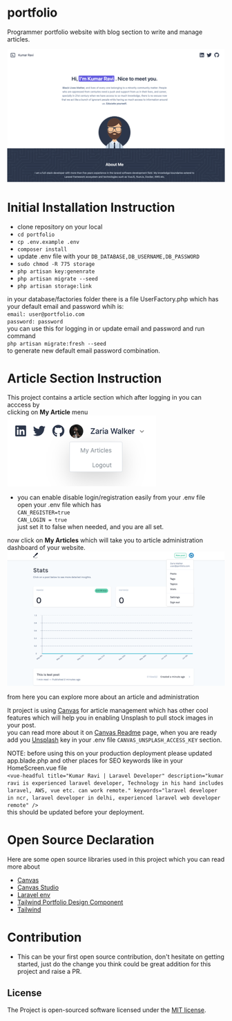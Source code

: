 # portfolio
Programmer portfolio website with blog section to write and manage articles.

![Homepage Snapshot](storage/app/public/portfolio.png?raw=true "Homepage")

# Initial Installation Instruction

- clone repository on your local
- `cd portfolio`
- `cp .env.example .env`
- `composer install`
- update .env file with your  `DB_DATABASE,DB_USERNAME,DB_PASSWORD`
- `sudo chmod -R 775 storage`
- `php artisan key:genenrate`
- `php artisan migrate --seed`
- `php artisan storage:link`

in your database/factories folder there is a file UserFactory.php which has your default email and password whih is:    
`email: user@portfolio.com`  
`password: password`  
you can use this for logging in or update email and password and run command  
`php artisan migrate:fresh --seed`   
to generate new default email password combination.

# Article Section Instruction

This project contains a article section which after logging in you can acccess by  
clicking on **My Article** menu
![Homepage Snapshot](storage/app/public/my-article-menu.png?raw=true "Homepage")

- you can enable disable login/registration easily from your .env file  
  open your .env file which has  
  `CAN_REGISTER=true`  
   `CAN_LOGIN = true`  
   just set it to false when needed, and you are all set.
   
now click on **My Articles** which will take you to article administration dashboard of your website.
![Homepage Snapshot](storage/app/public/article-dashboard.png?raw=true "Homepage")

from here you can explore more about an article and administration

It project is using [Canvas](https://github.com/cnvs/canvas) for article management which has other cool features which will help you in enabling Unsplash to pull stock images in your post.  
you can read more about it on [Canvas Readme](https://github.com/cnvs/canvas) page, when you are ready add you [Unsplash](https://unsplash.com/oauth/applications) key in your .env file `CANVAS_UNSPLASH_ACCESS_KEY` section.  

NOTE: before using this on your production deployment please updated app.blade.php and other places for SEO keywords like in your HomeScreen.vue file  
         `<vue-headful
             title="Kumar Ravi | Laravel Developer"
             description="kumar ravi is experienced laravel developer, Technology in his hand includes laravel, AWS, vue etc. can work remote."
             keywords="laravel developer in ncr, laravel developer in delhi, experienced laravel web developer remote"
         />`  
this should be updated before your deployment.

# Open Source Declaration
Here are some open source libraries used in this project which you can read more about

- [Canvas](https://github.com/cnvs/canvas)
- [Canvas Studio](https://github.com/cnvs/studio)
- [Laravel env](https://github.com/msztorc/laravel-env)
- [Tailwind Portfolio Design Component](https://tailwindcomponents.com/component/developer-portfolio)
- [Tailwind](https://tailwindcss.com/)

# Contribution

- This can be your first open source contribution, don't hesitate on getting started, just do the change you think could be great addition for this project and raise a PR.

## License

The Project is open-sourced software licensed under the [MIT license](https://opensource.org/licenses/MIT).
         




